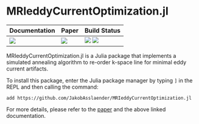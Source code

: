 # MRIeddyCurrentOptimization.jl


| **Documentation**         | **Paper**                   | **Build Status**                                                      |
|:------------------------- |:--------------------------- |:--------------------------------------------------------------------- |
| [![][docs-img]][docs-url] | [![][paper-img]][paper-url] | [![][gh-actions-img]][gh-actions-url] [![][codecov-img]][codecov-url] |


MRIeddyCurrentOptimization.jl is a Julia package that implements a simulated annealing algorithm to re-order k-space line for minimal eddy current artifacts. 

To install this package, enter the Julia package manager by typing `]` in the REPL and then calling the command:

`add https://github.com/JakobAsslaender/MRIeddyCurrentOptimization.jl`

For more details, please refer to the [paper](https://TODO.url) and the above linked documentation.


[docs-img]: https://img.shields.io/badge/docs-latest%20release-blue.svg
[docs-url]: https://JakobAsslaender.github.io/MRIeddyCurrentOptimization.jl

[gh-actions-img]: https://github.com/JakobAsslaender/MRIeddyCurrentOptimization.jl/workflows/CI/badge.svg
[gh-actions-url]: https://github.com/JakobAsslaender/MRIeddyCurrentOptimization.jl/actions

[codecov-img]: https://codecov.io/gh/JakobAsslaender/MRIeddyCurrentOptimization.jl/branch/master/graph/badge.svg
[codecov-url]: https://codecov.io/gh/JakobAsslaender/MRIeddyCurrentOptimization.jl

[paper-img]: https://img.shields.io/badge/arXiv-TODO-blue.svg
[paper-url]: https://TODO.url